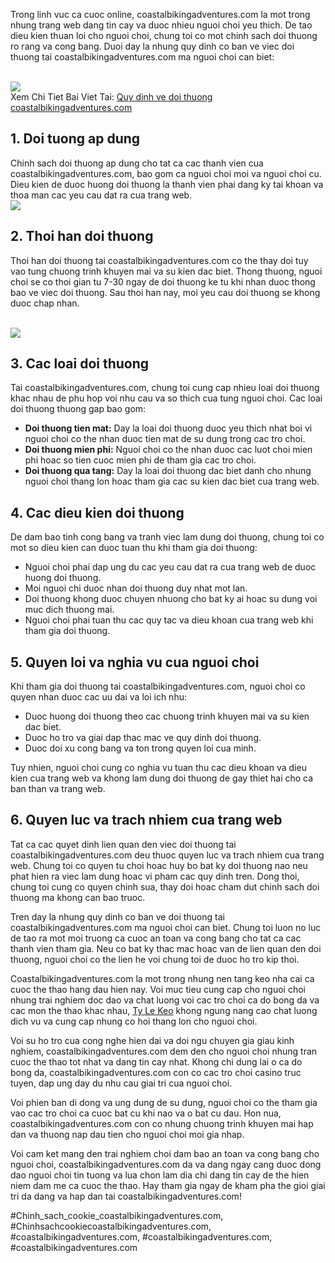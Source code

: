 <p>Trong linh vuc ca cuoc online, coastalbikingadventures.com la mot trong nhung trang web dang tin cay va duoc nhieu nguoi choi yeu thich. De tao dieu kien thuan loi cho nguoi choi, chung toi co mot chinh sach doi thuong ro rang va cong bang. Duoi day la nhung quy dinh co ban ve viec doi thuong tai coastalbikingadventures.com ma nguoi choi can biet:</p><br><img src="https://coastalbikingadventures.com/wp-content/uploads/2025/02/keo-rung-1.jpg"></br>
Xem Chi Tiet Bai Viet Tai: <a href="https://coastalbikingadventures.com/quy-dinh-ve-doi-thuong-coastalbikingadventures-com/">Quy dinh ve doi thuong coastalbikingadventures.com</a><h2>1. Doi tuong ap dung</h2><p>Chinh sach doi thuong ap dung cho tat ca cac thanh vien cua coastalbikingadventures.com, bao gom ca nguoi choi moi va nguoi choi cu. Dieu kien de duoc huong doi thuong la thanh vien phai dang ky tai khoan va thoa man cac yeu cau dat ra cua trang web.<br><img src="https://coastalbikingadventures.com/wp-content/uploads/2025/02/nhan-biet-trang-keo-bong-da-uy-tin-1.jpg"></br><h2>2. Thoi han doi thuong</h2><p>Thoi han doi thuong tai coastalbikingadventures.com co the thay doi tuy vao tung chuong trinh khuyen mai va su kien dac biet. Thong thuong, nguoi choi se co thoi gian tu 7-30 ngay de doi thuong ke tu khi nhan duoc thong bao ve viec doi thuong. Sau thoi han nay, moi yeu cau doi thuong se khong duoc chap nhan.</p><br><img src="https://coastalbikingadventures.com/wp-content/uploads/2025/02/quy-dinh-ve-doi-thuong-3.jpg"></br><h2>3. Cac loai doi thuong</h2><p>Tai coastalbikingadventures.com, chung toi cung cap nhieu loai doi thuong khac nhau de phu hop voi nhu cau va so thich cua tung nguoi choi. Cac loai doi thuong thuong gap bao gom:<ul>
<li><strong>Doi thuong tien mat:</strong> Day la loai doi thuong duoc yeu thich nhat boi vi nguoi choi co the nhan duoc tien mat de su dung trong cac tro choi.</li>
<li><strong>Doi thuong mien phi:</strong> Nguoi choi co the nhan duoc cac luot choi mien phi hoac so tien cuoc mien phi de tham gia cac tro choi.</li>
<li><strong>Doi thuong qua tang:</strong> Day la loai doi thuong dac biet danh cho nhung nguoi choi thang lon hoac tham gia cac su kien dac biet cua trang web.</li>
</ul><h2>4. Cac dieu kien doi thuong</h2><p>De dam bao tinh cong bang va tranh viec lam dung doi thuong, chung toi co mot so dieu kien can duoc tuan thu khi tham gia doi thuong:</p><ul>
<li>Nguoi choi phai dap ung du cac yeu cau dat ra cua trang web de duoc huong doi thuong.</li>
<li>Moi nguoi chi duoc nhan doi thuong duy nhat mot lan.</li>
<li>Doi thuong khong duoc chuyen nhuong cho bat ky ai hoac su dung voi muc dich thuong mai.</li>
<li>Nguoi choi phai tuan thu cac quy tac va dieu khoan cua trang web khi tham gia doi thuong.</li>
</ul><h2>5. Quyen loi va nghia vu cua nguoi choi</h2><p>Khi tham gia doi thuong tai coastalbikingadventures.com, nguoi choi co quyen nhan duoc cac uu dai va loi ich nhu:<ul>
<li>Duoc huong doi thuong theo cac chuong trinh khuyen mai va su kien dac biet.</li>
<li>Duoc ho tro va giai dap thac mac ve quy dinh doi thuong.</li>
<li>Duoc doi xu cong bang va ton trong quyen loi cua minh.</li>
</ul><p>Tuy nhien, nguoi choi cung co nghia vu tuan thu cac dieu khoan va dieu kien cua trang web va khong lam dung doi thuong de gay thiet hai cho ca ban than va trang web.</p><h2>6. Quyen luc va trach nhiem cua trang web</h2><p>Tat ca cac quyet dinh lien quan den viec doi thuong tai coastalbikingadventures.com deu thuoc quyen luc va trach nhiem cua trang web. Chung toi co quyen tu choi hoac huy bo bat ky doi thuong nao neu phat hien ra viec lam dung hoac vi pham cac quy dinh tren. Dong thoi, chung toi cung co quyen chinh sua, thay doi hoac cham dut chinh sach doi thuong ma khong can bao truoc.</p><p>Tren day la nhung quy dinh co ban ve doi thuong tai coastalbikingadventures.com ma nguoi choi can biet. Chung toi luon no luc de tao ra mot moi truong ca cuoc an toan va cong bang cho tat ca cac thanh vien tham gia. Neu co bat ky thac mac hoac van de lien quan den doi thuong, nguoi choi co the lien he voi chung toi de duoc ho tro kip thoi.</p><p>Coastalbikingadventures.com la mot trong nhung nen tang keo nha cai ca cuoc the thao hang dau hien nay. Voi muc tieu cung cap cho nguoi choi nhung trai nghiem doc dao va chat luong voi cac tro choi ca do bong da va cac mon the thao khac nhau, <a href="https://coastalbikingadventures.com/">Ty Le Keo</a> khong ngung nang cao chat luong dich vu va cung cap nhung co hoi thang lon cho nguoi choi. 

Voi su ho tro cua cong nghe hien dai va doi ngu chuyen gia giau kinh nghiem, coastalbikingadventures.com dem den cho nguoi choi nhung tran cuoc the thao tot nhat va dang tin cay nhat. Khong chi dung lai o ca do bong da, coastalbikingadventures.com con co cac tro choi casino truc tuyen, dap ung day du nhu cau giai tri cua nguoi choi.

Voi phien ban di dong va ung dung de su dung, nguoi choi co the tham gia vao cac tro choi ca cuoc bat cu khi nao va o bat cu dau. Hon nua, coastalbikingadventures.com con co nhung chuong trinh khuyen mai hap dan va thuong nap dau tien cho nguoi choi moi gia nhap.

Voi cam ket mang den trai nghiem choi dam bao an toan va cong bang cho nguoi choi, coastalbikingadventures.com da va dang ngay cang duoc dong dao nguoi choi tin tuong va lua chon lam dia chi dang tin cay de the hien niem dam me ca cuoc the thao. Hay tham gia ngay de kham pha the gioi giai tri da dang va hap dan tai coastalbikingadventures.com!</p>
#Chinh_sach_cookie_coastalbikingadventures.com, #Chinhsachcookiecoastalbikingadventures.com, #coastalbikingadventures.com, #coastalbikingadventures.com, #coastalbikingadventures.com
